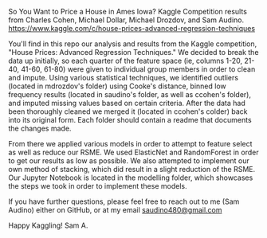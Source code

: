 So You Want to Price a House in Ames Iowa?
Kaggle Competition results from Charles Cohen, Michael Dollar, Michael Drozdov, and Sam Audino.
https://www.kaggle.com/c/house-prices-advanced-regression-techniques

You'll find in this repo our analysis and results from the Kaggle competition, "House Prices: Advanced Regression Techniques." We decided to break the data up initially, so each quarter of the feature space (ie, columns 1-20, 21-40, 41-60, 61-80) were given to individual group members in order to clean and impute. Using various statistical techniques, we identified outliers (located in mdrozdov's folder) using Cooke's distance, binned low frequency results (located in saudino's folder, as well as ccohen's folder), and imputed missing values based on certain criteria. After the data had been thoroughly cleaned we merged it (located in ccohen's colder) back into its original form. Each folder should contain a readme that documents the changes made.

From there we applied various models in order to attempt to feature select as well as reduce our RSME. We used ElasticNet and RandomForest in order to get our results as low as possible. We also attempted to implement our own method of stacking, which did result in a slight reduction of the RSME. Our Jupyter Notebook is located in the modelling folder, which showcases the steps we took in order to implement these models.

If you have further questions, please feel free to reach out to me (Sam Audino) either on GitHub, or at my email saudino480@gmail.com

Happy Kaggling!
Sam A.
